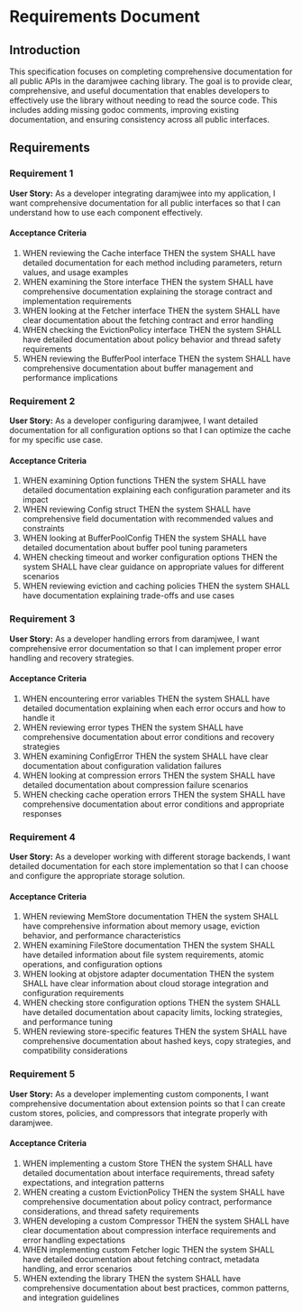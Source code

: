 # Requirements Document

## Introduction

This specification focuses on completing comprehensive documentation for all public APIs in the daramjwee caching library. The goal is to provide clear, comprehensive, and useful documentation that enables developers to effectively use the library without needing to read the source code. This includes adding missing godoc comments, improving existing documentation, and ensuring consistency across all public interfaces.

## Requirements

### Requirement 1

**User Story:** As a developer integrating daramjwee into my application, I want comprehensive documentation for all public interfaces so that I can understand how to use each component effectively.

#### Acceptance Criteria

1. WHEN reviewing the Cache interface THEN the system SHALL have detailed documentation for each method including parameters, return values, and usage examples
2. WHEN examining the Store interface THEN the system SHALL have comprehensive documentation explaining the storage contract and implementation requirements
3. WHEN looking at the Fetcher interface THEN the system SHALL have clear documentation about the fetching contract and error handling
4. WHEN checking the EvictionPolicy interface THEN the system SHALL have detailed documentation about policy behavior and thread safety requirements
5. WHEN reviewing the BufferPool interface THEN the system SHALL have comprehensive documentation about buffer management and performance implications

### Requirement 2

**User Story:** As a developer configuring daramjwee, I want detailed documentation for all configuration options so that I can optimize the cache for my specific use case.

#### Acceptance Criteria

1. WHEN examining Option functions THEN the system SHALL have detailed documentation explaining each configuration parameter and its impact
2. WHEN reviewing Config struct THEN the system SHALL have comprehensive field documentation with recommended values and constraints
3. WHEN looking at BufferPoolConfig THEN the system SHALL have detailed documentation about buffer pool tuning parameters
4. WHEN checking timeout and worker configuration options THEN the system SHALL have clear guidance on appropriate values for different scenarios
5. WHEN reviewing eviction and caching policies THEN the system SHALL have documentation explaining trade-offs and use cases

### Requirement 3

**User Story:** As a developer handling errors from daramjwee, I want comprehensive error documentation so that I can implement proper error handling and recovery strategies.

#### Acceptance Criteria

1. WHEN encountering error variables THEN the system SHALL have detailed documentation explaining when each error occurs and how to handle it
2. WHEN reviewing error types THEN the system SHALL have comprehensive documentation about error conditions and recovery strategies
3. WHEN examining ConfigError THEN the system SHALL have clear documentation about configuration validation failures
4. WHEN looking at compression errors THEN the system SHALL have detailed documentation about compression failure scenarios
5. WHEN checking cache operation errors THEN the system SHALL have comprehensive documentation about error conditions and appropriate responses

### Requirement 4

**User Story:** As a developer working with different storage backends, I want detailed documentation for each store implementation so that I can choose and configure the appropriate storage solution.

#### Acceptance Criteria

1. WHEN reviewing MemStore documentation THEN the system SHALL have comprehensive information about memory usage, eviction behavior, and performance characteristics
2. WHEN examining FileStore documentation THEN the system SHALL have detailed information about file system requirements, atomic operations, and configuration options
3. WHEN looking at objstore adapter documentation THEN the system SHALL have clear information about cloud storage integration and configuration requirements
4. WHEN checking store configuration options THEN the system SHALL have detailed documentation about capacity limits, locking strategies, and performance tuning
5. WHEN reviewing store-specific features THEN the system SHALL have comprehensive documentation about hashed keys, copy strategies, and compatibility considerations

### Requirement 5

**User Story:** As a developer implementing custom components, I want comprehensive documentation about extension points so that I can create custom stores, policies, and compressors that integrate properly with daramjwee.

#### Acceptance Criteria

1. WHEN implementing a custom Store THEN the system SHALL have detailed documentation about interface requirements, thread safety expectations, and integration patterns
2. WHEN creating a custom EvictionPolicy THEN the system SHALL have comprehensive documentation about policy contract, performance considerations, and thread safety requirements
3. WHEN developing a custom Compressor THEN the system SHALL have clear documentation about compression interface requirements and error handling expectations
4. WHEN implementing custom Fetcher logic THEN the system SHALL have detailed documentation about fetching contract, metadata handling, and error scenarios
5. WHEN extending the library THEN the system SHALL have comprehensive documentation about best practices, common patterns, and integration guidelines